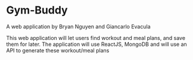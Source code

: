 # Gym-Buddy

A web application by Bryan Nguyen and Giancarlo Evacula

This web application will let users find workout and meal plans, and save them for later. The application will use ReactJS, MongoDB and will use an API to generate these workout/meal plans
